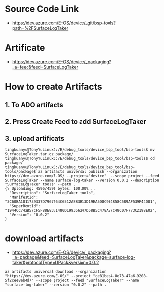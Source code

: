 
# Source Code Link
- https://dev.azure.com/E-OS/device/_git/bsp-tools?path=%2FSurfaceLogTaker

# Artificate
- https://dev.azure.com/E-OS/device/_packaging?_a=feed&feed=SurfaceLogTaker

# How to create Artifacts
## 1. To ADO artifacts
## 2. Press Create Feed to add SurfaceLogTaker
## 3. upload artificats
```
tingkuanyu@TonyYuLinux1:/E/debug_tools/device_bsp_tool/bsp-tools$ mv SurfaceLogTaker.tar.gz package/
tingkuanyu@TonyYuLinux1:/E/debug_tools/device_bsp_tool/bsp-tools$ cd package/
tingkuanyu@TonyYuLinux1:/E/debug_tools/device_bsp_tool/bsp-tools/package$ az artifacts universal publish --organization https://dev.azure.com/E-OS/ --project="device"  --scope project --feed SurfaceLogTaker --name surface-log-taker --version 0.0.2 --description "SurfaceLogTaker tools" --path .
{\ Uploading: 4596/4596 bytes: 100.00% ..
  "Description": "SurfaceLogTaker tools",
  "ManifestId": "3C60BA1811739337D7967564C6512AEB3B13D19EA5D8C934858C589AF539F44D01",
  "SuperRootId": "1944CC742B57CF5F88E8371480D199356247D58B5C478AE7C48C07F773C2198E02",
  "Version": "0.0.2"
}

```

# download artifacts
- https://dev.azure.com/E-OS/device/_packaging?_a=package&feed=SurfaceLogTaker&package=surface-log-taker&protocolType=UPack&version=0.0.2
```
az artifacts universal download --organization "https://dev.azure.com/E-OS/" --project "ce81bee4-8e73-47a6-9208-5f2cee8eb4d7" --scope project --feed "SurfaceLogTaker" --name "surface-log-taker" --version "0.0.2" --path .
```
